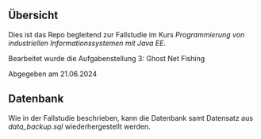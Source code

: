 ## Übersicht

Dies ist das Repo begleitend zur Fallstudie im Kurs *Programmierung von industriellen Informationssystemen mit Java EE*.

Bearbeitet wurde die Aufgabenstellung 3: Ghost Net Fishing

Abgegeben am 21.06.2024

## Datenbank

Wie in der Fallstudie beschrieben, kann die Datenbank samt Datensatz aus *data_backup.sql* wiederhergestellt werden.